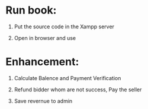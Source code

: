 # Run book:

1) Put the source code in the Xampp server

2) Open in browser and use 

# Enhancement:

1) Calculate Balence and Payment Verification

2) Refund bidder whom are not success, Pay the seller 

3) Save revernue to admin 


